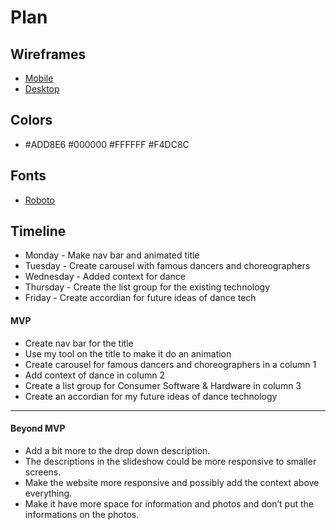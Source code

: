 # Plan

## Wireframes
* [Mobile](https://wireframe.cc/UMRXL2)
* [Desktop](https://wireframe.cc/CHjprm)

## Colors
* #ADD8E6 #000000 #FFFFFF #F4DC8C


## Fonts
* [Roboto](https://fonts.google.com/specimen/Roboto)

## Timeline
* Monday - Make nav bar and animated title
* Tuesday - Create carousel with famous dancers and choreographers
* Wednesday - Added context for dance
* Thursday - Create the list group for the existing technology
* Friday - Create accordian for future ideas of dance tech
#### MVP

* Create nav bar for the title
* Use my tool on the title to make it do an animation
* Create carousel for famous dancers and choreographers in a column 1
* Add context of dance in column 2
* Create a list group for Consumer Software & Hardware in column 3
* Create an accordian for my future ideas of dance technology


---

#### Beyond MVP

* Add a bit more to the drop down description.
* The descriptions in the slideshow could be more responsive to smaller screens.
* Make the website more responsive and possibly add the context above everything.
* Make it have more space for information and photos and don’t put the informations on the photos.
